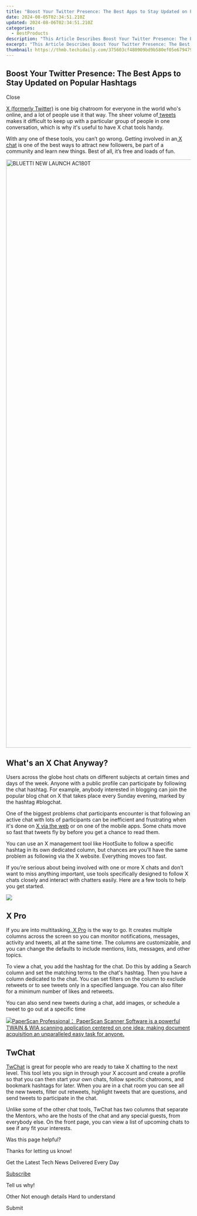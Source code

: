 ```yaml
---
title: "Boost Your Twitter Presence: The Best Apps to Stay Updated on Popular Hashtags"
date: 2024-08-05T02:34:51.210Z
updated: 2024-08-06T02:34:51.210Z
categories:
  - BestProducts
description: "This Article Describes Boost Your Twitter Presence: The Best Apps to Stay Updated on Popular Hashtags"
excerpt: "This Article Describes Boost Your Twitter Presence: The Best Apps to Stay Updated on Popular Hashtags"
thumbnail: https://thmb.techidaily.com/375603cf480909bd9b580ef05e67947950bbf1e13a9fad029c088861e5549a8a.jpg
---
```


## Boost Your Twitter Presence: The Best Apps to Stay Updated on Popular Hashtags

Close 

[ X (formerly Twitter)](https://www.lifewire.com/what-exactly-is-twitter-2483331) is one big chatroom for everyone in the world who's online, and a lot of people use it that way. The sheer volume of[ tweets](https://www.lifewire.com/best-time-of-day-to-tweet-3486090) makes it difficult to keep up with a particular group of people in one conversation, which is why it's useful to have X chat tools handy.

 With any one of these tools, you can’t go wrong. Getting involved in an[ X chat](https://www.lifewire.com/how-to-participate-in-a-twitter-chat-4589083) is one of the best ways to attract new followers, be part of a community and learn new things. Best of all, it’s free and loads of fun. 

<!-- affiliate ads begin -->
<a href="https://bluettieu.pxf.io/c/5597632/2042323/17091" target="_top" id="2042323"><img src="//a.impactradius-go.com/display-ad/17091-2042323" border="0" alt="BLUETTI NEW LAUNCH AC180T" width="3840" height="1600"/></a><img height="0" width="0" src="https://imp.pxf.io/i/5597632/2042323/17091" style="position:absolute;visibility:hidden;" border="0" />
<!-- affiliate ads end -->
## What's an X Chat Anyway? 

 Users across the globe host chats on different subjects at certain times and days of the week. Anyone with a public profile can participate by following the chat hashtag. For example, anybody interested in blogging can join the popular blog chat on X that takes place every Sunday evening, marked by the hashtag #blogchat.

 One of the biggest problems chat participants encounter is that following an active chat with lots of participants can be inefficient and frustrating when it's done on [ X via the web](https://www.lifewire.com/tutorial-intro-to-using-twitter-2654622) or on one of the mobile apps. Some chats move so fast that tweets fly by before you get a chance to read them.

 You can use an X management tool like HootSuite to follow a specific hashtag in its own dedicated column, but chances are you’ll have the same problem as following via the X website. Everything moves too fast.

 If you’re serious about being involved with one or more X chats and don’t want to miss anything important, use tools specifically designed to follow X chats closely and interact with chatters easily. Here are a few tools to help you get started.

<!-- affiliate ads begin -->
<a href="https://secure.2checkout.com/order/checkout.php?PRODS=32667153&QTY=1&AFFILIATE=108875&CART=1"><img src="https://www.coolmuster.com/uploads/image/20201228/feature02.png" border="0"></a>
<!-- affiliate ads end -->
## X Pro 

 If you are into multitasking,[ X Pro](https://pro.twitter.com/) is the way to go. It creates multiple columns across the screen so you can monitor notifications, messages, activity and tweets, all at the same time. The columns are customizable, and you can change the defaults to include mentions, lists, messages, and other topics.

 To view a chat, you add the hashtag for the chat. Do this by adding a Search column and set the matching terms to the chat's hashtag. Then you have a column dedicated to the chat. You can set filters on the column to exclude retweets or to see tweets only in a specified language. You can also filter for a minimum number of likes and retweets.

 You can also send new tweets during a chat, add images, or schedule a tweet to go out at a specific time

<!-- affiliate ads begin -->
<a href="https://secure.2checkout.com/order/checkout.php?PRODS=37540879&QTY=1&AFFILIATE=108875&CART=1"><img src="https://paperscan.orpalis.com/img/content/You_prefer_to_use.png" border="0">PaperScan Professional： PaperScan Scanner Software is a powerful TWAIN & WIA scanning application centered on one idea: making document acquisition an unparalleled easy task for anyone.</a>
<!-- affiliate ads end -->
## TwChat 

[ TwChat](http://twchat.com/) is great for people who are ready to take X chatting to the next level. This tool lets you sign in through your X account and create a profile so that you can then start your own chats, follow specific chatrooms, and bookmark hashtags for later. When you are in a chat room you can see all the new tweets, filter out retweets, highlight tweets that are questions, and send tweets to participate in the chat.

 Unlike some of the other chat tools, TwChat has two columns that separate the Mentors, who are the hosts of the chat and any special guests, from everybody else. On the front page, you can view a list of upcoming chats to see if any fit your interests.

Was this page helpful?

Thanks for letting us know!

 Get the Latest Tech News Delivered Every Day

[ Subscribe ](https://www.lifewire.com/#) 

Tell us why!

 Other  Not enough details  Hard to understand 

 Submit 

<ins class="adsbygoogle"
     style="display:block"
     data-ad-format="autorelaxed"
     data-ad-client="ca-pub-7571918770474297"
     data-ad-slot="1223367746"></ins>



<ins class="adsbygoogle"
     style="display:block"
     data-ad-client="ca-pub-7571918770474297"
     data-ad-slot="8358498916"
     data-ad-format="auto"
     data-full-width-responsive="true"></ins>
